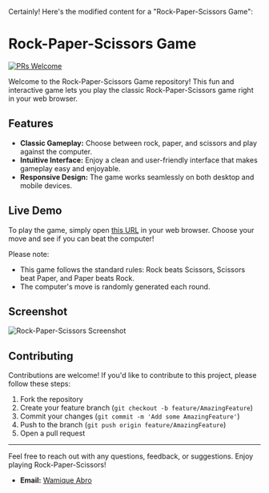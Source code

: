 Certainly! Here's the modified content for a "Rock-Paper-Scissors Game":

# Rock-Paper-Scissors Game

[![PRs Welcome](https://img.shields.io/badge/PRs-Welcome-brightgreen.svg)]()

Welcome to the Rock-Paper-Scissors Game repository! This fun and interactive game lets you play the classic Rock-Paper-Scissors game right in your web browser.

## Features

- **Classic Gameplay:** Choose between rock, paper, and scissors and play against the computer.
- **Intuitive Interface:** Enjoy a clean and user-friendly interface that makes gameplay easy and enjoyable.
- **Responsive Design:** The game works seamlessly on both desktop and mobile devices.

## Live Demo

To play the game, simply open [this URL](https://wamikabro.github.io/web-dev-projects.github.io/Projects/rock-paper-scissors-game/) in your web browser. Choose your move and see if you can beat the computer!

Please note:

- This game follows the standard rules: Rock beats Scissors, Scissors beat Paper, and Paper beats Rock.
- The computer's move is randomly generated each round.

## Screenshot

![Rock-Paper-Scissors Screenshot](https://github.com/user-attachments/assets/4b723f14-f721-4cf2-9e18-1614e119cbed)

## Contributing

Contributions are welcome! If you'd like to contribute to this project, please follow these steps:

1. Fork the repository
2. Create your feature branch (`git checkout -b feature/AmazingFeature`)
3. Commit your changes (`git commit -m 'Add some AmazingFeature'`)
4. Push to the branch (`git push origin feature/AmazingFeature`)
5. Open a pull request

---

Feel free to reach out with any questions, feedback, or suggestions. Enjoy playing Rock-Paper-Scissors!

- **Email:** [Wamique Abro](mailto:wamikabro212@gmail.com)
